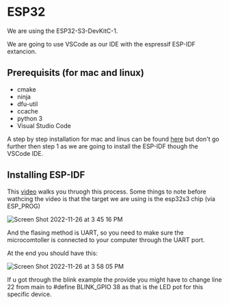 # ESP32
We are using the ESP32-S3-DevKitC-1.

We are going to use VSCode as our IDE with the espressif ESP-IDF extancion. 

 ## Prerequisits (for mac and linux)
 - cmake 
 - ninja 
 - dfu-util
 - ccache
 - python 3
 - Visual Studio Code

 A step by step installation for mac and linus can be found [here](https://docs.espressif.com/projects/esp-idf/en/latest/esp32s3/get-started/linux-macos-setup.html#:~:text=your%20ESP32%2DS3.-,Step%201.%20Install%20Prerequisites,-Step%202.%20Get) but don't go further then step 1 as we are going to install the ESP-IDF though the VSCode IDE.

 ## Installing ESP-IDF

 This [video](https://www.youtube.com/watch?v=Lc6ausiKvQM&list=TLPQMjYxMTIwMjLsECCqAIaFWA&index=3&ab_channel=EspressifSystems) walks you thruogh this process. Some things to note before wathcing the video is that the target we are using is the esp32s3 chip (via ESP_PROG) 
 
 ![Screen Shot 2022-11-26 at 3 45 16 PM](https://user-images.githubusercontent.com/108932109/204097527-02a3a8d9-375f-49ae-9a8e-7dfb5b483577.png)
 
And the flasing method is UART, so you need to make sure the microcomtoller is connected to your computer through the UART port.

At the end you should have this:

![Screen Shot 2022-11-26 at 3 58 05 PM](https://user-images.githubusercontent.com/108932109/204097631-a309c18c-75f4-4b8d-858c-0914555eee70.png)

If u got through the blink example the provide you might have to change line 22 from main to #define BLINK_GPIO 38 as that is the LED pot for this specific device.




